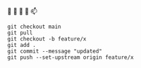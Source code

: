  👋  👀  🌱  💞️  📫 
```
git checkout main
git pull
git checkout -b feature/x
git add .
git commit --message "updated"
git push --set-upstream origin feature/x
```

<!---
petitess/petitess is a ✨ special ✨ repository because its `README.md` (this file) appears on your GitHub profile.
You can click the Preview link to take a look at your changes.
--->
